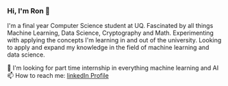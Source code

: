 ### Hi, I'm Ron 👋
I'm a final year Computer Science student at UQ. Fascinated by all things Machine Learning, Data Science, Cryptography and Math.
Experimenting with applying the concepts I'm learning in and out of the university.
Looking to apply and expand my knowledge in the field of machine learning and data science.

  💞️ I'm looking for part time internship in everything machine learning and AI <br>
  📫 How to reach me: [linkedIn Profile](www.linkedin.com/in/ron-ashri )
<!--
**Ron-Ash/Ron-Ash** is a ✨ _special_ ✨ repository because its `README.md` (this file) appears on your GitHub profile.

Here are some ideas to get you started:

- 🔭 I’m currently working on ...
- 🌱 I’m currently learning ...
- 👯 I’m looking to collaborate on ...
- 🤔 I’m looking for help with ...
- 💬 Ask me about ...
- 📫 How to reach me: ...
- 😄 Pronouns: ...
- ⚡ Fun fact: ...
-->
